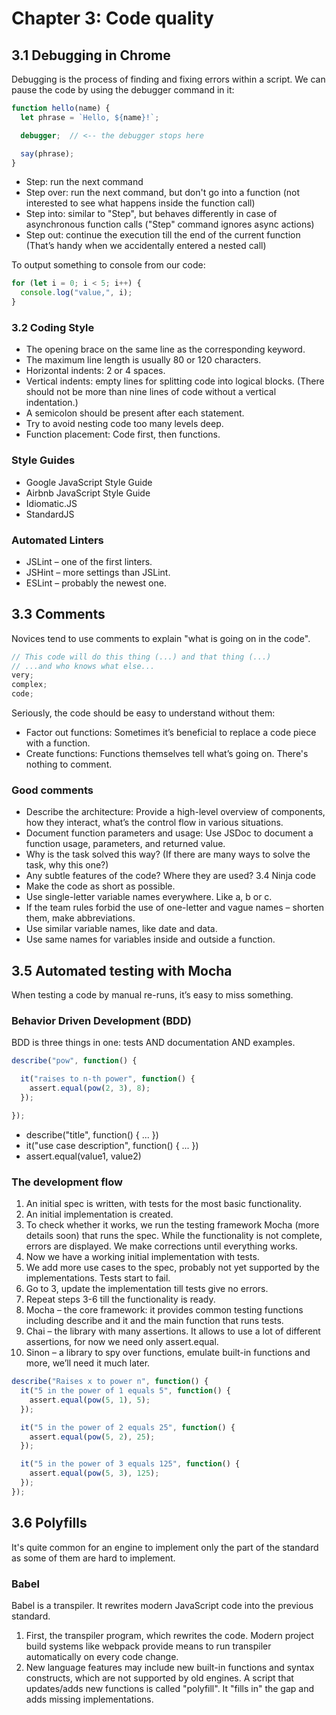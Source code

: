 # Chapter 3: Code quality

## 3.1 Debugging in Chrome

Debugging is the process of finding and fixing errors within a script. We can pause the code by using the debugger command in it:

```javascript
function hello(name) {
  let phrase = `Hello, ${name}!`;

  debugger;  // <-- the debugger stops here

  say(phrase);
}
```

* Step: run the next command
* Step over: run the next command, but don't go into a function \(not interested to see what happens inside the function call\)
* Step into: similar to "Step", but behaves differently in case of asynchronous function calls \("Step" command ignores async actions\)
* Step out: continue the execution till the end of the current function \(That’s handy when we accidentally entered a nested call\)

To output something to console from our code:

```javascript
for (let i = 0; i < 5; i++) {
  console.log("value,", i);
}
```

### 3.2 Coding Style

* The opening brace on the same line as the corresponding keyword.
* The maximum line length is usually 80 or 120 characters.
* Horizontal indents: 2 or 4 spaces.
* Vertical indents: empty lines for splitting code into logical blocks. \(There should not be more than nine lines of code without a vertical indentation.\)
* A semicolon should be present after each statement.
* Try to avoid nesting code too many levels deep.
* Function placement: Code first, then functions.

### Style Guides

* Google JavaScript Style Guide
* Airbnb JavaScript Style Guide
* Idiomatic.JS
* StandardJS

### Automated Linters

* JSLint – one of the first linters.
* JSHint – more settings than JSLint.
* ESLint – probably the newest one.

## 3.3 Comments

Novices tend to use comments to explain "what is going on in the code".

```javascript
// This code will do this thing (...) and that thing (...)
// ...and who knows what else...
very;
complex;
code;
```

Seriously, the code should be easy to understand without them:

* Factor out functions: Sometimes it’s beneficial to replace a code piece with a function.
* Create functions: Functions themselves tell what’s going on. There's nothing to comment.

### Good comments

* Describe the architecture: Provide a high-level overview of components, how they interact, what’s the control flow in various situations.
* Document function parameters and usage: Use JSDoc to document a function usage, parameters, and returned value.
* Why is the task solved this way? \(If there are many ways to solve the task, why this one?\)
* Any subtle features of the code? Where they are used? 3.4 Ninja code
* Make the code as short as possible.
* Use single-letter variable names everywhere. Like a, b or c.
* If the team rules forbid the use of one-letter and vague names – shorten them, make abbreviations.
* Use similar variable names, like date and data.
* Use same names for variables inside and outside a function.

## 3.5 Automated testing with Mocha

When testing a code by manual re-runs, it’s easy to miss something.

### Behavior Driven Development \(BDD\)

BDD is three things in one: tests AND documentation AND examples.

```javascript
describe("pow", function() {

  it("raises to n-th power", function() {
    assert.equal(pow(2, 3), 8);
  });

});
```

* describe\("title", function\(\) { ... }\)
* it\("use case description", function\(\) { ... }\)
* assert.equal\(value1, value2\)

### The development flow

1. An initial spec is written, with tests for the most basic functionality.
2. An initial implementation is created.
3. To check whether it works, we run the testing framework Mocha \(more details soon\) that runs the spec. While the functionality is not complete, errors are displayed. We make corrections until everything works.
4. Now we have a working initial implementation with tests.
5. We add more use cases to the spec, probably not yet supported by the implementations. Tests start to fail.
6. Go to 3, update the implementation till tests give no errors.
7. Repeat steps 3-6 till the functionality is ready.
8. Mocha – the core framework: it provides common testing functions including describe and it and the main function that runs tests.
9. Chai – the library with many assertions. It allows to use a lot of different assertions, for now we need only assert.equal.
10. Sinon – a library to spy over functions, emulate built-in functions and more, we’ll need it much later.

```javascript
describe("Raises x to power n", function() {
  it("5 in the power of 1 equals 5", function() {
    assert.equal(pow(5, 1), 5);
  });

  it("5 in the power of 2 equals 25", function() {
    assert.equal(pow(5, 2), 25);
  });

  it("5 in the power of 3 equals 125", function() {
    assert.equal(pow(5, 3), 125);
  });
});
```

## 3.6 Polyfills

It's quite common for an engine to implement only the part of the standard as some of them are hard to implement.

### Babel

Babel is a transpiler. It rewrites modern JavaScript code into the previous standard.

1. First, the transpiler program, which rewrites the code. Modern project build systems like webpack provide means to run transpiler automatically on every code change.
2. New language features may include new built-in functions and syntax constructs, which are not supported by old engines.  A script that updates/adds new functions is called "polyfill". It "fills in" the gap and adds missing implementations.

